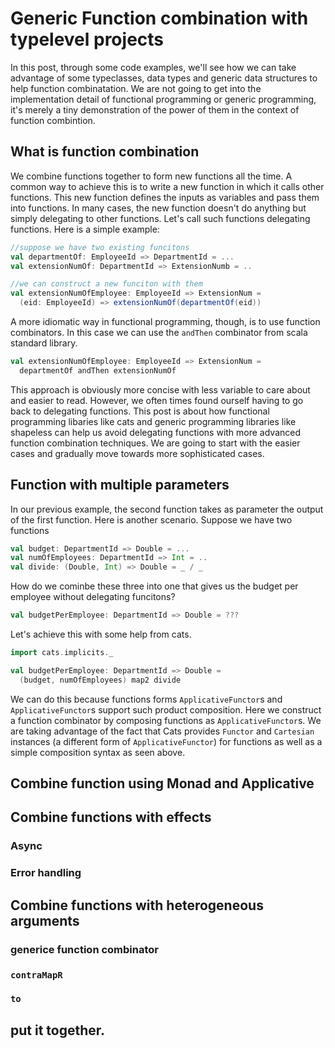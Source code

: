 # Generic Function combination with typelevel projects

In this post, through some code examples, we'll see how we can take advantage of some typeclasses, data types and generic data structures to help function combinatation. We are not going to get into the implementation detail of functional programming or generic programming, it's merely a tiny demonstration of the power of them in the context of function combintion. 

## What is function combination

We combine functions together to form new functions all the time. A common way to achieve this is to write a new function in which it calls other functions. This new function defines the inputs as variables and pass them into functions. In many cases, the new function doesn't do anything but simply delegating to other functions. Let's call such functions delegating functions. Here is a simple example: 

```Scala
//suppose we have two existing funcitons
val departmentOf: EmployeeId => DepartmentId = ...
val extensionNumOf: DepartmentId => ExtensionNumb = ..

//we can construct a new funciton with them
val extensionNumOfEmployee: EmployeeId => ExtensionNum = 
  (eid: EmployeeId) => extensionNumOf(departmentOf(eid))
```
A more idiomatic way in functional programming, though, is to use function combinators. In this case we can use the `andThen` combinator from scala standard library. 
```Scala
val extensionNumOfEmployee: EmployeeId => ExtensionNum = 
  departmentOf andThen extensionNumOf
```
This approach is obviously more concise with less variable to care about and easier to read. However, we often times found ourself having to go back to delegating functions. This post is about how functional programming libaries like cats and generic programming libraries like shapeless can help us avoid delegating functions with more advanced function combination techniques. We are going to start with the easier cases and gradually move towards more sophisticated cases. 

## Function with multiple parameters

In our previous example, the second function takes as parameter the output of the first function. Here is another scenario. 
Suppose we have two functions
```Scala 
val budget: DepartmentId => Double = ...
val numOfEmployees: DepartmentId => Int = ..
val divide: (Double, Int) => Double = _ / _ 
```
How do we cominbe these three into one that gives us the budget per employee without delegating funcitons? 
```Scala
val budgetPerEmployee: DepartmentId => Double = ???
```
Let's achieve this with some help from cats. 

```Scala 
import cats.implicits._

val budgetPerEmployee: DepartmentId => Double = 
  (budget, numOfEmployees) map2 divide
```
We can do this because functions forms `ApplicativeFunctor`s and `ApplicativeFunctor`s support such product composition. Here we construct a function combinator by composing functions as `ApplicativeFunctor`s. We are taking advantage of the fact that Cats provides `Functor` and `Cartesian` instances (a different form of `ApplicativeFunctor`) for functions as well as a simple composition syntax as seen above. 


## Combine function using Monad and Applicative

## Combine functions with effects

### Async

### Error handling

## Combine functions with heterogeneous arguments

### generice function combinator 

### `contraMapR`

### `to` 

## put it together. 
